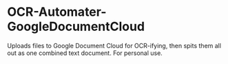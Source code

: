 # OCR-Automater-GoogleDocumentCloud
Uploads files to Google Document Cloud for OCR-ifying, then spits them all out as one combined text document. For personal use. 
